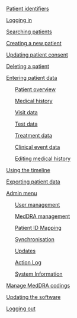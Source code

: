 [Patient identifiers](#patientID)

[Logging in](#login)

[Searching patients](#search)

[Creating a new patient](#createPatient)

[Updating patient consent](#patientConsent)

[Deleting a patient](#deletePatient)

[Entering patient data](#enterPatientData)

&nbsp;&nbsp;&nbsp;&nbsp;&nbsp;&nbsp;[Patient overview](#patientOverview)

&nbsp;&nbsp;&nbsp;&nbsp;&nbsp;&nbsp;[Medical history](#medicalHistory)

&nbsp;&nbsp;&nbsp;&nbsp;&nbsp;&nbsp;[Visit data](#visit)

&nbsp;&nbsp;&nbsp;&nbsp;&nbsp;&nbsp;[Test data](#test)

&nbsp;&nbsp;&nbsp;&nbsp;&nbsp;&nbsp;[Treatment data](#treatment)

&nbsp;&nbsp;&nbsp;&nbsp;&nbsp;&nbsp;[Clinical event data](#clinicalEvent)

&nbsp;&nbsp;&nbsp;&nbsp;&nbsp;&nbsp;[Editing medical history](#editMH)

[Using the timeline](#timeline)

[Exporting patient data](#export)

[Admin menu](#admin)

&nbsp;&nbsp;&nbsp;&nbsp;&nbsp;&nbsp;[User management](#userManagement)

&nbsp;&nbsp;&nbsp;&nbsp;&nbsp;&nbsp;[MedDRA management](#meddraManagement)

&nbsp;&nbsp;&nbsp;&nbsp;&nbsp;&nbsp;[Patient ID Mapping](#patientMapping)

&nbsp;&nbsp;&nbsp;&nbsp;&nbsp;&nbsp;[Synchronisation](#synchronisation)

&nbsp;&nbsp;&nbsp;&nbsp;&nbsp;&nbsp;[Updates](#updateManagement)

&nbsp;&nbsp;&nbsp;&nbsp;&nbsp;&nbsp;[Action Log](#actionLog)

&nbsp;&nbsp;&nbsp;&nbsp;&nbsp;&nbsp;[System Information](#systemInfo)

[Manage MedDRA codings](#meddra)

[Updating the software](#update)

[Logging out](#logout)
